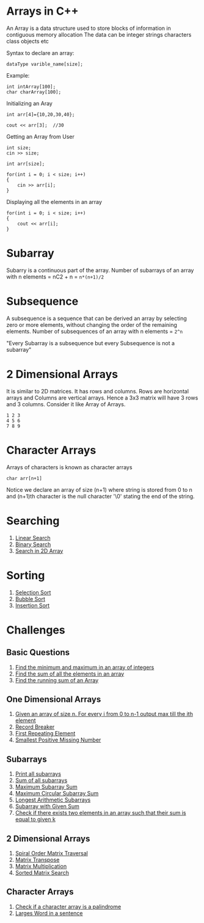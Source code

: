 # Arrays in C++

An Array is a data structure used to store blocks of information in contiguous memory allocation The data can be integer strings characters class objects etc

Syntax to declare an array:

```
dataType varible_name[size];
```

Example:

```
int intArray[100];
char charArray[100];
```

Initializing an Aray

```
int arr[4]={10,20,30,40};

cout << arr[3];  //30
```

Getting an Array from User

```
int size;
cin >> size;

int arr[size];

for(int i = 0; i < size; i++)
{
    cin >> arr[i];
}
```

Displaying all the elements in an array

```
for(int i = 0; i < size; i++)
{
    cout << arr[i];
}
```

# Subarray

Subarry is a continuous part of the array.
Number of subarrays of an array with n elements = nC2 + n = `n*(n+1)/2 `

# Subsequence

A subsequence is a sequence that can be derived an array by selecting zero or more elements, without changing the order of the remaining elements.
Number of subsequences of an array with n elements = `2^n`

"Every Subarray is a subsequence but every Subsequence is not a subarray"

# 2 Dimensional Arrays

It is similar to 2D matrices. It has rows and columns. Rows are horizontal arrays and Columns are vertical arrays. Hence a 3x3 matrix will have 3 rows and 3 columns. Consider it like Array of Arrays.

```
1 2 3
4 5 6
7 8 9
```

# Character Arrays

Arrays of characters is known as character arrays

```
char arr[n+1]
```

Notice we declare an array of size (n+1) where string is stored from 0 to n and (n+1)th character is the null character '\0' stating the end of the string.

# Searching

1. [Linear Search](./linearSearch.cpp)
2. [Binary Search](./binarySearch.cpp)
3. [Search in 2D Array](./search2D.cpp)

# Sorting

1. [Selection Sort](./selectionSort.cpp)
2. [Bubble Sort](./bubbleSort.cpp)
3. [Insertion Sort](./insertionSort.cpp)

# Challenges

## Basic Questions

1. [Find the minimum and maximum in an array of integers](./minMaxArr.cpp)
2. [Find the sum of all the elements in an array](./sumArr.cpp)
3. [Find the running sum of an Array](./runningsum.cpp)

## One Dimensional Arrays

1. [Given an array of size n. For every i from 0 to n-1 output max till the ith element](./maxTilli.cpp)
2. [Record Breaker](./recordBreaker.cpp)
3. [First Repeating Element](./firstRepeatingElement.cpp)
4. [Smallest Positive Missing Number](./missingNumber.cpp)

## Subarrays

1. [Print all subarrays](./subarrays.cpp)
2. [Sum of all subarrays](./sumSubArrays.cpp)
3. [Maximum Subarray Sum](./maxSumSubArrays.cpp)
4. [Maximum Circular Subarray Sum](./maxCircularSubarray.cpp)
5. [Longest Arithmetic Subarrays](./longArithmeticSubarray.cpp)
6. [Subarray with Given Sum](./subarrayWithGivenSum.cpp)
7. [Check if there exists two elements in an array such that their sum is equal to given k](./pairSumProblem.cpp)

## 2 Dimensional Arrays

1. [Spiral Order Matrix Traversal](./spiralOrder.cpp)
2. [Matrix Transpose](./matrixTranspose.cpp)
3. [Matrix Multiplication](./matMul.cpp)
4. [Sorted Matrix Search](./sortedMatrixSearch.cpp)

## Character Arrays

1. [Check if a character array is a palindrome](./palindrome.cpp)
2. [Larges Word in a sentence](./largestWord.cpp)
